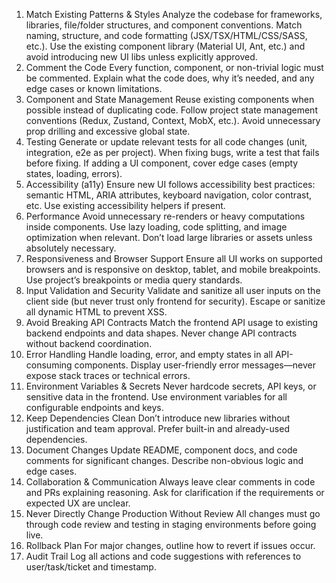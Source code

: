 1. Match Existing Patterns & Styles
Analyze the codebase for frameworks, libraries, file/folder structures, and component conventions.
Match naming, structure, and code formatting (JSX/TSX/HTML/CSS/SASS, etc.).
Use the existing component library (Material UI, Ant, etc.) and avoid introducing new UI libs unless explicitly approved.
2. Comment the Code
Every function, component, or non-trivial logic must be commented.
Explain what the code does, why it’s needed, and any edge cases or known limitations.
3. Component and State Management
Reuse existing components when possible instead of duplicating code.
Follow project state management conventions (Redux, Zustand, Context, MobX, etc.).
Avoid unnecessary prop drilling and excessive global state.
4. Testing
Generate or update relevant tests for all code changes (unit, integration, e2e as per project).
When fixing bugs, write a test that fails before fixing.
If adding a UI component, cover edge cases (empty states, loading, errors).
5. Accessibility (a11y)
Ensure new UI follows accessibility best practices: semantic HTML, ARIA attributes, keyboard navigation, color contrast, etc.
Use existing accessibility helpers if present.
6. Performance
Avoid unnecessary re-renders or heavy computations inside components.
Use lazy loading, code splitting, and image optimization when relevant.
Don’t load large libraries or assets unless absolutely necessary.
7. Responsiveness and Browser Support
Ensure all UI works on supported browsers and is responsive on desktop, tablet, and mobile breakpoints.
Use project’s breakpoints or media query standards.
8. Input Validation and Security
Validate and sanitize all user inputs on the client side (but never trust only frontend for security).
Escape or sanitize all dynamic HTML to prevent XSS.
9. Avoid Breaking API Contracts
Match the frontend API usage to existing backend endpoints and data shapes.
Never change API contracts without backend coordination.
10. Error Handling
Handle loading, error, and empty states in all API-consuming components.
Display user-friendly error messages—never expose stack traces or technical errors.
11. Environment Variables & Secrets
Never hardcode secrets, API keys, or sensitive data in the frontend.
Use environment variables for all configurable endpoints and keys.
12. Keep Dependencies Clean
Don’t introduce new libraries without justification and team approval.
Prefer built-in and already-used dependencies.
13. Document Changes
Update README, component docs, and code comments for significant changes.
Describe non-obvious logic and edge cases.
14. Collaboration & Communication
Always leave clear comments in code and PRs explaining reasoning.
Ask for clarification if the requirements or expected UX are unclear.
15. Never Directly Change Production Without Review
All changes must go through code review and testing in staging environments before going live.
16. Rollback Plan
For major changes, outline how to revert if issues occur.
17. Audit Trail
Log all actions and code suggestions with references to user/task/ticket and timestamp.